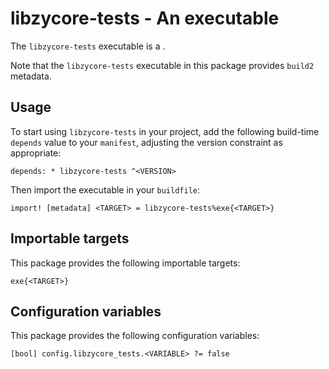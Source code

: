 # libzycore-tests - An executable

The `libzycore-tests` executable is a <SUMMARY-OF-FUNCTIONALITY>.

Note that the `libzycore-tests` executable in this package provides `build2` metadata.


## Usage

To start using `libzycore-tests` in your project, add the following build-time
`depends` value to your `manifest`, adjusting the version constraint as
appropriate:

```
depends: * libzycore-tests ^<VERSION>
```

Then import the executable in your `buildfile`:

```
import! [metadata] <TARGET> = libzycore-tests%exe{<TARGET>}
```


## Importable targets

This package provides the following importable targets:

```
exe{<TARGET>}
```

<DESCRIPTION-OF-IMPORTABLE-TARGETS>


## Configuration variables

This package provides the following configuration variables:

```
[bool] config.libzycore_tests.<VARIABLE> ?= false
```

<DESCRIPTION-OF-CONFIG-VARIABLES>

